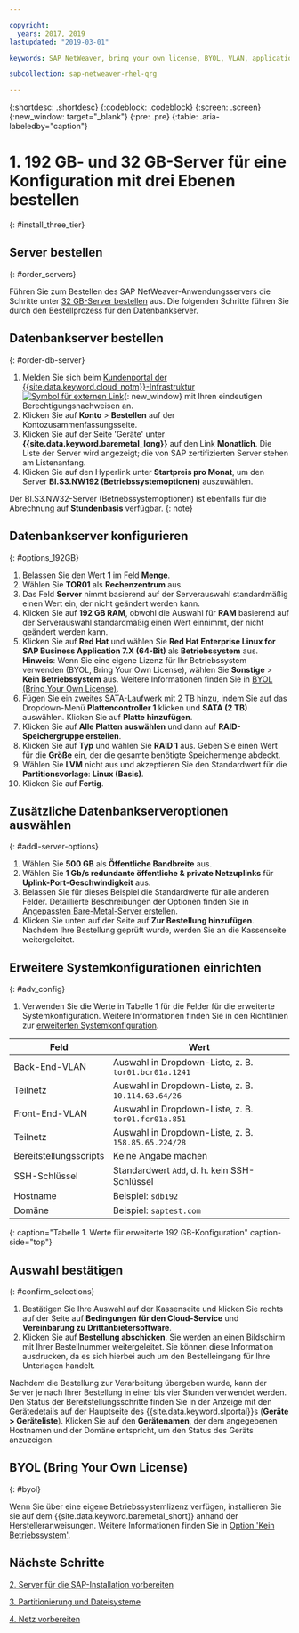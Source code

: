 ```yaml
---

copyright:
  years: 2017, 2019
lastupdated: "2019-03-01"

keywords: SAP NetWeaver, bring your own license, BYOL, VLAN, application server, database server, three-tier, SAP certified servers

subcollection: sap-netweaver-rhel-qrg

---
```


{:shortdesc: .shortdesc}
{:codeblock: .codeblock}
{:screen: .screen}
{:new_window: target="_blank"}
{:pre: .pre}
{:table: .aria-labeledby="caption"}

# 1. 192 GB- und 32 GB-Server für eine Konfiguration mit drei Ebenen bestellen
{: #install_three_tier}

## Server bestellen
{: #order_servers}

Führen Sie zum Bestellen des SAP NetWeaver-Anwendungsservers die Schritte unter [32 GB-Server bestellen](/docs/infrastructure/sap-netweaver-rhel-qrg?topic=sap-netweaver-rhel-qrg-install_32GB#order_32GB) aus. Die folgenden Schritte führen Sie durch den Bestellprozess für den Datenbankserver.

## Datenbankserver bestellen
{: #order-db-server}

1. Melden Sie sich beim [Kundenportal der {{site.data.keyword.cloud_notm}}-Infrastruktur ![Symbol für externen Link](../icons/launch-glyph.svg "Symbol für externen Link")](https://control.softlayer.com){: new_window} mit Ihren eindeutigen Berechtigungsnachweisen an.
2. Klicken Sie auf **Konto** > **Bestellen** auf der Kontozusammenfassungsseite.
3. Klicken Sie auf der Seite 'Geräte' unter **{{site.data.keyword.baremetal_long}}** auf den Link **Monatlich**. Die Liste der Server wird angezeigt; die von SAP zertifizierten Server stehen am Listenanfang.
4. Klicken Sie auf den Hyperlink unter **Startpreis pro Monat**, um den Server **BI.S3.NW192 (Betriebssystemoptionen)** auszuwählen.

Der BI.S3.NW32-Server (Betriebssystemoptionen) ist ebenfalls für die Abrechnung auf **Stundenbasis** verfügbar.
{: note}

## Datenbankserver konfigurieren
{: #options_192GB}

1. Belassen Sie den Wert **1** im Feld **Menge**.
2. Wählen Sie **TOR01** als **Rechenzentrum** aus.
3. Das Feld **Server** nimmt basierend auf der Serverauswahl standardmäßig einen Wert ein, der nicht geändert werden kann.
4. Klicken Sie auf **192 GB RAM**, obwohl die Auswahl für **RAM** basierend auf der Serverauswahl standardmäßig einen Wert einnimmt, der nicht geändert werden kann.
5. Klicken Sie auf **Red Hat** und wählen Sie **Red Hat Enterprise Linux for SAP Business Application 7.X (64-Bit)** als **Betriebssystem** aus. **Hinweis**: Wenn Sie eine eigene Lizenz für Ihr Betriebssystem verwenden (BYOL, Bring Your Own License), wählen Sie **Sonstige** > **Kein Betriebssystem** aus. Weitere Informationen finden Sie in [BYOL (Bring Your Own License)](#byol).
6. Fügen Sie ein zweites SATA-Laufwerk mit 2 TB hinzu, indem Sie auf das Dropdown-Menü **Plattencontroller 1** klicken und **SATA (2 TB)** auswählen. Klicken Sie auf **Platte hinzufügen**.
7. Klicken Sie auf **Alle Platten auswählen** und dann auf **RAID-Speichergruppe erstellen**.
8. Klicken Sie auf **Typ** und wählen Sie **RAID 1** aus. Geben Sie einen Wert für die **Größe** ein, der die gesamte benötigte Speichermenge abdeckt.
9. Wählen Sie **LVM** nicht aus und akzeptieren Sie den Standardwert für die **Partitionsvorlage**: **Linux (Basis)**.
10. Klicken Sie auf **Fertig**.

## Zusätzliche Datenbankserveroptionen auswählen
{: #addl-server-options}

1. Wählen Sie **500 GB** als **Öffentliche Bandbreite** aus.
2. Wählen Sie **1 Gb/s redundante öffentliche & private Netzuplinks** für **Uplink-Port-Geschwindigkeit** aus.
3. Belassen Sie für dieses Beispiel die Standardwerte für alle anderen Felder. Detaillierte Beschreibungen der Optionen finden Sie in [Angepassten Bare-Metal-Server erstellen](/docs/bare-metal?topic=bare-metal-ordering-baremetal-server#addl-server-options).
4.	Klicken Sie unten auf der Seite auf **Zur Bestellung hinzufügen**. Nachdem Ihre Bestellung geprüft wurde, werden Sie an die Kassenseite weitergeleitet.

## Erweitere Systemkonfigurationen einrichten
{: #adv_config}

1. Verwenden Sie die Werte in Tabelle 1 für die Felder für die erweiterte Systemkonfiguration. Weitere Informationen finden Sie in den Richtlinien zur [erweiterten Systemkonfiguration](/docs/bare-metal?topic=bare-metal-ordering-baremetal-server#adv-system-config).

|              Feld               |      Wert                                                           |
| -------------------------------- | -------------------------------------------------------------------- |
|Back-End-VLAN                      | Auswahl in Dropdown-Liste, z. B. `tor01.bcr01a.1241`     |
|Teilnetz                            | Auswahl in Dropdown-Liste, z. B. `10.114.63.64/26`       |
|Front-End-VLAN                     | Auswahl in Dropdown-Liste, z. B. `tor01.fcr01a.851`      |
|Teilnetz                            | Auswahl in Dropdown-Liste, z. B. `158.85.65.224/28`      |
|Bereitstellungsscripts                 | Keine Angabe machen                                                          |
|SSH-Schlüssel                          | Standardwert `Add`, d. h. kein SSH-Schlüssel                            |
|Hostname                          | Beispiel: `sdb192`                                                |
|Domäne                            | Beispiel: `saptest.com`                                           |
{: caption="Tabelle 1. Werte für erweiterte 192 GB-Konfiguration" caption-side="top"}  

## Auswahl bestätigen
{: #confirm_selections}

1. Bestätigen Sie Ihre Auswahl auf der Kassenseite und klicken Sie rechts auf der Seite auf **Bedingungen für den Cloud-Service** und **Vereinbarung zu Drittanbietersoftware**.
2. Klicken Sie auf **Bestellung abschicken**. Sie werden an einen Bildschirm mit Ihrer Bestellnummer weitergeleitet. Sie können diese Information ausdrucken, da es sich hierbei auch um den Bestelleingang für Ihre Unterlagen handelt.

Nachdem die Bestellung zur Verarbeitung übergeben wurde, kann der Server je nach Ihrer Bestellung in einer bis vier Stunden verwendet werden. Den Status der Bereitstellungsschritte finden Sie in der Anzeige mit den Gerätedetails auf der Hauptseite des {{site.data.keyword.slportal}}s (**Geräte > Geräteliste**). Klicken Sie auf den **Gerätenamen**, der dem angegebenen Hostnamen und der Domäne entspricht, um den Status des Geräts anzuzeigen.

## BYOL (Bring Your Own License)
{: #byol}

Wenn Sie über eine eigene Betriebssystemlizenz verfügen, installieren Sie sie auf dem {{site.data.keyword.baremetal_short}} anhand der Herstelleranweisungen. Weitere Informationen finden Sie in [Option 'Kein Betriebssystem'](/docs/bare-metal?topic=bare-metal-the-no-os-option#how-to-install-an-operating-system-on-a-no-os-server-).

## Nächste Schritte

  [2. Server für die SAP-Installation vorbereiten](/docs/infrastructure/sap-netweaver-rhel-qrg?topic=sap-netweaver-rhel-qrg-prepare_256GB)

  [3. Partitionierung und Dateisysteme](/docs/infrastructure/sap-netweaver-rhel-qrg?topic=sap-netweaver-rhel-qrg-3-partitioning-and-file-systems)

  [4. Netz vorbereiten](/docs/infrastructure/sap-netweaver-rhel-qrg?topic=sap-netweaver-rhel-qrg-network#network)
